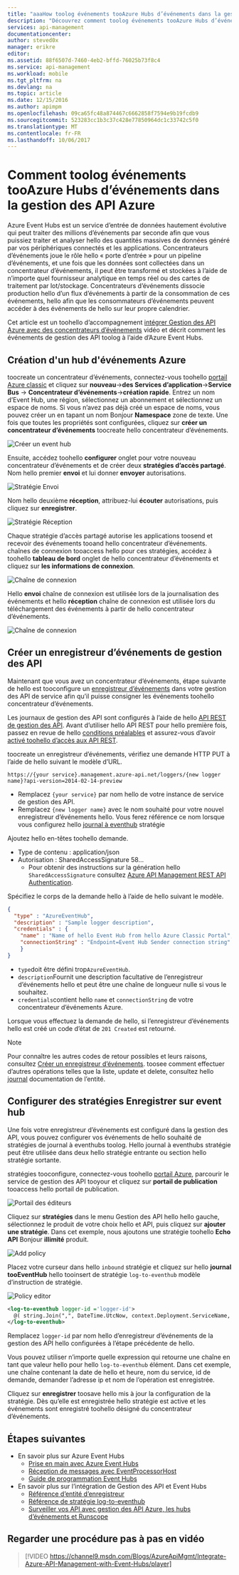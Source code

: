```yaml
---
title: "aaaHow toolog événements tooAzure Hubs d’événements dans la gestion des API Azure | Documents Microsoft"
description: "Découvrez comment toolog événements tooAzure Hubs d’événements dans la gestion des API Azure."
services: api-management
documentationcenter: 
author: steved0x
manager: erikre
editor: 
ms.assetid: 88f6507d-7460-4eb2-bffd-76025b73f8c4
ms.service: api-management
ms.workload: mobile
ms.tgt_pltfrm: na
ms.devlang: na
ms.topic: article
ms.date: 12/15/2016
ms.author: apimpm
ms.openlocfilehash: 09ca65fc48a874467c6662858f7594e9b19fcdb9
ms.sourcegitcommit: 523283cc1b3c37c428e77850964dc1c33742c5f0
ms.translationtype: MT
ms.contentlocale: fr-FR
ms.lasthandoff: 10/06/2017
---
```

# <a name="how-toolog-events-tooazure-event-hubs-in-azure-api-management"></a>Comment toolog événements tooAzure Hubs d’événements dans la gestion des API Azure
Azure Event Hubs est un service d’entrée de données hautement évolutive qui peut traiter des millions d’événements par seconde afin que vous puissiez traiter et analyser hello des quantités massives de données généré par vos périphériques connectés et les applications. Concentrateurs d’événements joue le rôle hello « porte d’entrée » pour un pipeline d’événements, et une fois que les données sont collectées dans un concentrateur d’événements, il peut être transformé et stockées à l’aide de n’importe quel fournisseur analytique en temps réel ou des cartes de traitement par lot/stockage. Concentrateurs d’événements dissocie production hello d’un flux d’événements à partir de la consommation de ces événements, hello afin que les consommateurs d’événements peuvent accéder à des événements de hello sur leur propre calendrier.

Cet article est un toohello d’accompagnement [intégrer Gestion des API Azure avec des concentrateurs d’événements](https://azure.microsoft.com/documentation/videos/integrate-azure-api-management-with-event-hubs/) vidéo et décrit comment les événements de gestion des API toolog à l’aide d’Azure Event Hubs.

## <a name="create-an-azure-event-hub"></a>Création d'un hub d'événements Azure
toocreate un concentrateur d’événements, connectez-vous toohello [portail Azure classic](https://manage.windowsazure.com) et cliquez sur **nouveau**->**des Services d’application**->**Service Bus**  -> **Concentrateur d’événements**->**création rapide**. Entrez un nom d’Event Hub, une région, sélectionnez un abonnement et sélectionnez un espace de noms. Si vous n’avez pas déjà créé un espace de noms, vous pouvez créer un en tapant un nom Bonjour **Namespace** zone de texte. Une fois que toutes les propriétés sont configurées, cliquez sur **créer un concentrateur d’événements** toocreate hello concentrateur d’événements.

![Créer un event hub][create-event-hub]

Ensuite, accédez toohello **configurer** onglet pour votre nouveau concentrateur d’événements et de créer deux **stratégies d’accès partagé**. Nom hello premier **envoi** et lui donner **envoyer** autorisations.

![Stratégie Envoi][sending-policy]

Nom hello deuxième **réception**, attribuez-lui **écouter** autorisations, puis cliquez sur **enregistrer**.

![Stratégie Réception][receiving-policy]

Chaque stratégie d’accès partagé autorise les applications toosend et recevoir des événements tooand hello concentrateur d’événements. chaînes de connexion tooaccess hello pour ces stratégies, accédez à toohello **tableau de bord** onglet de hello concentrateur d’événements et cliquez sur **les informations de connexion**.

![Chaîne de connexion][event-hub-dashboard]

Hello **envoi** chaîne de connexion est utilisée lors de la journalisation des événements et hello **réception** chaîne de connexion est utilisée lors du téléchargement des événements à partir de hello concentrateur d’événements.

![Chaîne de connexion][event-hub-connection-string]

## <a name="create-an-api-management-logger"></a>Créer un enregistreur d’événements de gestion des API
Maintenant que vous avez un concentrateur d’événements, étape suivante de hello est tooconfigure un [enregistreur d’événements](https://docs.microsoft.com/rest/api/apimanagement/apimanagementrest/azure-api-management-rest-api-logger-entity) dans votre gestion des API de service afin qu’il puisse consigner les événements toohello concentrateur d’événements.

Les journaux de gestion des API sont configurés à l’aide de hello [API REST de gestion des API](http://aka.ms/smapi). Avant d’utiliser hello API REST pour hello première fois, passez en revue de hello [conditions préalables](https://docs.microsoft.com/rest/api/apimanagement/apimanagementrest/api-management-rest#Prerequisites) et assurez-vous d’avoir [activé toohello d’accès aux API REST](https://docs.microsoft.com/rest/api/apimanagement/apimanagementrest/api-management-rest#EnableRESTAPI).

toocreate un enregistreur d’événements, vérifiez une demande HTTP PUT à l’aide de hello suivant le modèle d’URL.

`https://{your service}.management.azure-api.net/loggers/{new logger name}?api-version=2014-02-14-preview`

* Remplacez `{your service}` par nom hello de votre instance de service de gestion des API.
* Remplacez `{new logger name}` avec le nom souhaité pour votre nouvel enregistreur d’événements hello. Vous ferez référence ce nom lorsque vous configurez hello [journal à eventhub](https://msdn.microsoft.com/library/azure/dn894085.aspx#log-to-eventhub) stratégie

Ajoutez hello en-têtes toohello demande.

* Type de contenu : application/json
* Autorisation : SharedAccessSignature 58...
  * Pour obtenir des instructions sur la génération hello `SharedAccessSignature` consultez [Azure API Management REST API Authentication](https://docs.microsoft.com/rest/api/apimanagement/apimanagementrest/azure-api-management-rest-api-authentication).

Spécifiez le corps de la demande hello à l’aide de hello suivant le modèle.

```json
{
  "type" : "AzureEventHub",
  "description" : "Sample logger description",
  "credentials" : {
    "name" : "Name of hello Event Hub from hello Azure Classic Portal",
    "connectionString" : "Endpoint=Event Hub Sender connection string"
    }
}
```

* `type`doit être défini trop`AzureEventHub`.
* `description`Fournit une description facultative de l’enregistreur d’événements hello et peut être une chaîne de longueur nulle si vous le souhaitez.
* `credentials`contient hello `name` et `connectionString` de votre concentrateur d’événements Azure.

Lorsque vous effectuez la demande de hello, si l’enregistreur d’événements hello est créé un code d’état de `201 Created` est retourné.

> [!NOTE]
> Pour connaître les autres codes de retour possibles et leurs raisons, consultez [Créer un enregistreur d’événements](https://docs.microsoft.com/rest/api/apimanagement/apimanagementrest/azure-api-management-rest-api-logger-entity#PUT). toosee comment effectuer d’autres opérations telles que la liste, update et delete, consultez hello [journal](https://docs.microsoft.com/rest/api/apimanagement/apimanagementrest/azure-api-management-rest-api-logger-entity) documentation de l’entité.
>
>

## <a name="configure-log-to-eventhubs-policies"></a>Configurer des stratégies Enregistrer sur event hub
Une fois votre enregistreur d’événements est configuré dans la gestion des API, vous pouvez configurer vos événements de hello souhaité de stratégies de journal à eventhubs toolog. Hello journal à eventhubs stratégie peut être utilisée dans deux hello stratégie entrante ou section hello stratégie sortante.

stratégies tooconfigure, connectez-vous toohello [portail Azure](https://portal.azure.com), parcourir le service de gestion des API tooyour et cliquez sur **portail de publication** tooaccess hello portail de publication.

![Portail des éditeurs][publisher-portal]

Cliquez sur **stratégies** dans le menu Gestion des API hello hello gauche, sélectionnez le produit de votre choix hello et API, puis cliquez sur **ajouter une stratégie**. Dans cet exemple, nous ajoutons une stratégie toohello **Echo API** Bonjour **illimité** produit.

![Add policy][add-policy]

Placez votre curseur dans hello `inbound` stratégie et cliquez sur hello **journal tooEventHub** hello tooinsert de stratégie `log-to-eventhub` modèle d’instruction de stratégie.

![Policy editor][event-hub-policy]

```xml
<log-to-eventhub logger-id ='logger-id'>
  @( string.Join(",", DateTime.UtcNow, context.Deployment.ServiceName, context.RequestId, context.Request.IpAddress, context.Operation.Name))
</log-to-eventhub>
```

Remplacez `logger-id` par nom hello d’enregistreur d’événements de la gestion des API hello configurées à l’étape précédente de hello.

Vous pouvez utiliser n’importe quelle expression qui retourne une chaîne en tant que valeur hello pour hello `log-to-eventhub` élément. Dans cet exemple, une chaîne contenant la date de hello et heure, nom du service, id de demande, demander l’adresse ip et nom de l’opération est enregistrée.

Cliquez sur **enregistrer** toosave hello mis à jour la configuration de la stratégie. Dès qu’elle est enregistrée hello stratégie est active et les événements sont enregistré toohello désigné du concentrateur d’événements.

## <a name="next-steps"></a>Étapes suivantes
* En savoir plus sur Azure Event Hubs
  * [Prise en main avec Azure Event Hubs](../event-hubs/event-hubs-c-getstarted-send.md)
  * [Réception de messages avec EventProcessorHost](../event-hubs/event-hubs-dotnet-standard-getstarted-receive-eph.md)
  * [Guide de programmation Event Hubs](../event-hubs/event-hubs-programming-guide.md)
* En savoir plus sur l’intégration de Gestion des API et Event Hubs
  * [Référence d’entité d’enregistreur](https://docs.microsoft.com/rest/api/apimanagement/loggers)
  * [Référence de stratégie log-to-eventhub](https://docs.microsoft.com/azure/api-management/api-management-advanced-policies#log-to-eventhub)
  * [Surveiller vos API avec gestion des API Azure, les hubs d’événements et Runscope](api-management-log-to-eventhub-sample.md)    

## <a name="watch-a-video-walkthrough"></a>Regarder une procédure pas à pas en vidéo
> [!VIDEO https://channel9.msdn.com/Blogs/AzureApiMgmt/Integrate-Azure-API-Management-with-Event-Hubs/player]
>
>

[publisher-portal]: ./media/api-management-howto-log-event-hubs/publisher-portal.png
[create-event-hub]: ./media/api-management-howto-log-event-hubs/create-event-hub.png
[event-hub-connection-string]: ./media/api-management-howto-log-event-hubs/event-hub-connection-string.png
[event-hub-dashboard]: ./media/api-management-howto-log-event-hubs/event-hub-dashboard.png
[receiving-policy]: ./media/api-management-howto-log-event-hubs/receiving-policy.png
[sending-policy]: ./media/api-management-howto-log-event-hubs/sending-policy.png
[event-hub-policy]: ./media/api-management-howto-log-event-hubs/event-hub-policy.png
[add-policy]: ./media/api-management-howto-log-event-hubs/add-policy.png
